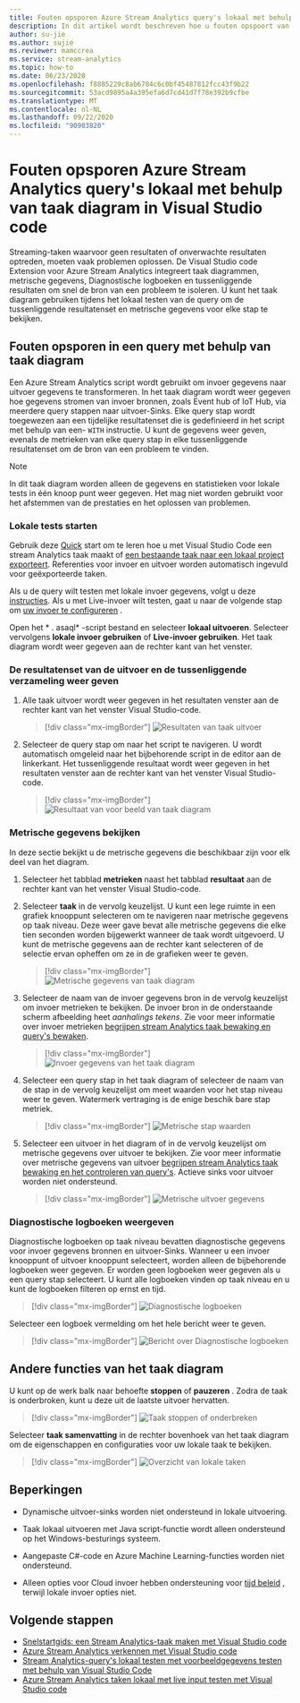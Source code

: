 ```yaml
---
title: Fouten opsporen Azure Stream Analytics query's lokaal met behulp van taak diagram in Visual Studio code
description: In dit artikel wordt beschreven hoe u fouten opspoort van query's met behulp van taak diagram in de Azure Stream Analytics extensie voor Visual Studio code.
author: su-jie
ms.author: sujie
ms.reviewer: mamccrea
ms.service: stream-analytics
ms.topic: how-to
ms.date: 06/23/2020
ms.openlocfilehash: f8885229c8ab6784c6c0bf45487812fcc43f9b22
ms.sourcegitcommit: 53acd9895a4a395efa6d7cd41d7f78e392b9cfbe
ms.translationtype: MT
ms.contentlocale: nl-NL
ms.lasthandoff: 09/22/2020
ms.locfileid: "90903820"
---
```

# <a name="debug-azure-stream-analytics-queries-locally-using-job-diagram-in-visual-studio-code"></a>Fouten opsporen Azure Stream Analytics query's lokaal met behulp van taak diagram in Visual Studio code

Streaming-taken waarvoor geen resultaten of onverwachte resultaten optreden, moeten vaak problemen oplossen. De Visual Studio code Extension voor Azure Stream Analytics integreert taak diagrammen, metrische gegevens, Diagnostische logboeken en tussenliggende resultaten om snel de bron van een probleem te isoleren. U kunt het taak diagram gebruiken tijdens het lokaal testen van de query om de tussenliggende resultatenset en metrische gegevens voor elke stap te bekijken.

## <a name="debug-a-query-using-job-diagram"></a>Fouten opsporen in een query met behulp van taak diagram

Een Azure Stream Analytics script wordt gebruikt om invoer gegevens naar uitvoer gegevens te transformeren. In het taak diagram wordt weer gegeven hoe gegevens stromen van invoer bronnen, zoals Event hub of IoT Hub, via meerdere query stappen naar uitvoer-Sinks. Elke query stap wordt toegewezen aan een tijdelijke resultatenset die is gedefinieerd in het script met behulp van een- `WITH` instructie. U kunt de gegevens weer geven, evenals de metrieken van elke query stap in elke tussenliggende resultatenset om de bron van een probleem te vinden.

> [!NOTE]
> In dit taak diagram worden alleen de gegevens en statistieken voor lokale tests in één knoop punt weer gegeven. Het mag niet worden gebruikt voor het afstemmen van de prestaties en het oplossen van problemen.

### <a name="start-local-testing"></a>Lokale tests starten

Gebruik deze [Quick](quick-create-visual-studio-code.md) start om te leren hoe u met Visual Studio Code een stream Analytics taak maakt of [een bestaande taak naar een lokaal project exporteert](visual-studio-code-explore-jobs.md). Referenties voor invoer en uitvoer worden automatisch ingevuld voor geëxporteerde taken.

Als u de query wilt testen met lokale invoer gegevens, volgt u deze [instructies](visual-studio-code-local-run.md). Als u met Live-invoer wilt testen, gaat u naar de volgende stap om [uw invoer te configureren](stream-analytics-add-inputs.md) . 

Open het * \. asaql* -script bestand en selecteer **lokaal uitvoeren**. Selecteer vervolgens **lokale invoer gebruiken** of **Live-invoer gebruiken**. Het taak diagram wordt weer gegeven aan de rechter kant van het venster.

### <a name="view-the-output-and-intermediate-result-set"></a>De resultatenset van de uitvoer en de tussenliggende verzameling weer geven  

1. Alle taak uitvoer wordt weer gegeven in het resultaten venster aan de rechter kant van het venster Visual Studio-code.

   > [!div class="mx-imgBorder"]
   > ![Resultaten van taak uitvoer](./media/debug-locally-using-job-diagram-vs-code/job-output-results.png)

2. Selecteer de query stap om naar het script te navigeren. U wordt automatisch omgeleid naar het bijbehorende script in de editor aan de linkerkant. Het tussenliggende resultaat wordt weer gegeven in het resultaten venster aan de rechter kant van het venster Visual Studio-code.

   > [!div class="mx-imgBorder"]
   > ![Resultaat van voor beeld van taak diagram](./media/debug-locally-using-job-diagram-vs-code/preview-result.png)

### <a name="view-metrics"></a>Metrische gegevens bekijken

In deze sectie bekijkt u de metrische gegevens die beschikbaar zijn voor elk deel van het diagram.

1. Selecteer het tabblad **metrieken** naast het tabblad **resultaat** aan de rechter kant van het venster Visual Studio-code.

2. Selecteer **taak** in de vervolg keuzelijst. U kunt een lege ruimte in een grafiek knooppunt selecteren om te navigeren naar metrische gegevens op taak niveau. Deze weer gave bevat alle metrische gegevens die elke tien seconden worden bijgewerkt wanneer de taak wordt uitgevoerd. U kunt de metrische gegevens aan de rechter kant selecteren of de selectie ervan opheffen om ze in de grafieken weer te geven.

   > [!div class="mx-imgBorder"]
   > ![Metrische gegevens van taak diagram](./media/debug-locally-using-job-diagram-vs-code/job-metrics.png)

3. Selecteer de naam van de invoer gegevens bron in de vervolg keuzelijst om invoer metrieken te bekijken. De invoer bron in de onderstaande scherm afbeelding heet *aanhalings tekens*. Zie voor meer informatie over invoer metrieken [begrijpen stream Analytics taak bewaking en query's bewaken](stream-analytics-monitoring.md).

   > [!div class="mx-imgBorder"]
   > ![Invoer gegevens van het taak diagram](./media/debug-locally-using-job-diagram-vs-code/input-metrics.png)

4. Selecteer een query stap in het taak diagram of selecteer de naam van de stap in de vervolg keuzelijst om meet waarden voor het stap niveau weer te geven. Watermerk vertraging is de enige beschik bare stap metriek.

   > [!div class="mx-imgBorder"]
   > ![Metrische stap waarden](./media/debug-locally-using-job-diagram-vs-code/step-metrics.png)

5. Selecteer een uitvoer in het diagram of in de vervolg keuzelijst om metrische gegevens over uitvoer te bekijken. Zie voor meer informatie over metrische gegevens van uitvoer [begrijpen stream Analytics taak bewaking en het controleren van query's](stream-analytics-monitoring.md). Actieve sinks voor uitvoer worden niet ondersteund.

   > [!div class="mx-imgBorder"]
   > ![Metrische uitvoer gegevens](./media/debug-locally-using-job-diagram-vs-code/output-metrics.png)

### <a name="view-diagnostic-logs"></a>Diagnostische logboeken weergeven

Diagnostische logboeken op taak niveau bevatten diagnostische gegevens voor invoer gegevens bronnen en uitvoer-Sinks. Wanneer u een invoer knooppunt of uitvoer knooppunt selecteert, worden alleen de bijbehorende logboeken weer gegeven. Er worden geen logboeken weer gegeven als u een query stap selecteert. U kunt alle logboeken vinden op taak niveau en u kunt de logboeken filteren op ernst en tijd.

   > [!div class="mx-imgBorder"]
   > ![Diagnostische logboeken](./media/debug-locally-using-job-diagram-vs-code/diagnostic-logs.png)

   Selecteer een logboek vermelding om het hele bericht weer te geven.

   > [!div class="mx-imgBorder"]
   > ![Bericht over Diagnostische logboeken](./media/debug-locally-using-job-diagram-vs-code/diagnostic-logs-message.png)


## <a name="other-job-diagram-features"></a>Andere functies van het taak diagram

U kunt op de werk balk naar behoefte **stoppen** of **pauzeren** . Zodra de taak is onderbroken, kunt u deze uit de laatste uitvoer hervatten.

> [!div class="mx-imgBorder"]
> ![Taak stoppen of onderbreken](./media/debug-locally-using-job-diagram-vs-code/stop-pause-job.png)

Selecteer **taak samenvatting** in de rechter bovenhoek van het taak diagram om de eigenschappen en configuraties voor uw lokale taak te bekijken.

> [!div class="mx-imgBorder"]
> ![Overzicht van lokale taken](./media/debug-locally-using-job-diagram-vs-code/job-summary.png)

## <a name="limitations"></a>Beperkingen

* Dynamische uitvoer-sinks worden niet ondersteund in lokale uitvoering.

* Taak lokaal uitvoeren met Java script-functie wordt alleen ondersteund op het Windows-besturings systeem.

* Aangepaste C#-code en Azure Machine Learning-functies worden niet ondersteund. 

* Alleen opties voor Cloud invoer hebben ondersteuning voor [tijd beleid](stream-analytics-out-of-order-and-late-events.md) , terwijl lokale invoer opties niet.

## <a name="next-steps"></a>Volgende stappen

* [Snelstartgids: een Stream Analytics-taak maken met Visual Studio code](quick-create-visual-studio-code.md)
* [Azure Stream Analytics verkennen met Visual Studio code](visual-studio-code-explore-jobs.md)
* [Stream Analytics-query's lokaal testen met voorbeeldgegevens testen met behulp van Visual Studio Code](visual-studio-code-local-run.md)
* [Azure Stream Analytics taken lokaal met live input testen met Visual Studio code](visual-studio-code-local-run-live-input.md)
